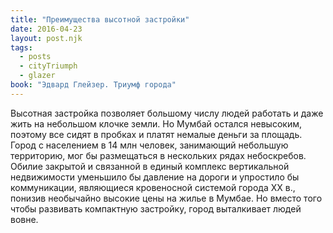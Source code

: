 ```yaml
---
title: "Преимущества высотной застройки"
date: 2016-04-23
layout: post.njk
tags:
  - posts
  - cityTriumph
  - glazer
book: "Эдвард Глейзер. Триумф города"
---
```


Высотная застройка позволяет большому числу людей работать и даже жить на небольшом клочке земли. Но Мумбай остался невысоким, поэтому все сидят в пробках и платят немалые деньги за площадь. Город с населением в 14 млн человек, занимающий небольшую территорию, мог бы размещаться в нескольких рядах небоскребов. Обилие закрытой и связанной в единый комплекс вертикальной недвижимости уменьшило бы давление на дороги и упростило бы коммуникации, являющиеся кровеносной системой города XX в., понизив необычайно высокие цены на жилье в Мумбае. Но вместо того чтобы развивать компактную застройку, город выталкивает людей вовне.
